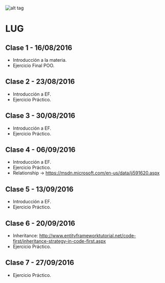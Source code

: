 ![alt tag](http://cice.es/wp-content/uploads/2013/11/microsoft-visual-studio-online.jpg)
# LUG

## Clase 1 - 16/08/2016
- Introducción a la materia.
- Ejercicio Final POO.

## Clase 2 - 23/08/2016
- Introducción a EF.
- Ejercicio Práctico.

## Clase 3 - 30/08/2016
- Introducción a EF.
- Ejercicio Práctico.

## Clase 4 - 06/09/2016
- Introducción a EF.
- Ejercicio Práctico. 
- Relationship -> https://msdn.microsoft.com/en-us/data/jj591620.aspx

## Clase 5 - 13/09/2016
- Introducción a EF.
- Ejercicio Práctico. 

## Clase 6 - 20/09/2016
- Inheritance: http://www.entityframeworktutorial.net/code-first/inheritance-strategy-in-code-first.aspx
- Ejercicio Práctico.

## Clase 7 - 27/09/2016
- Ejercicio Práctico. 

